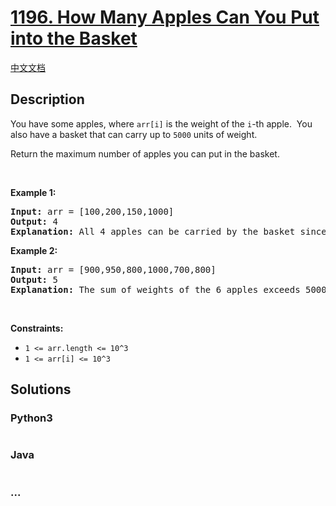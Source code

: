 # [1196. How Many Apples Can You Put into the Basket](https://leetcode.com/problems/how-many-apples-can-you-put-into-the-basket)

[中文文档](/solution/1100-1199/1196.How%20Many%20Apples%20Can%20You%20Put%20into%20the%20Basket/README.md)

## Description

<p>You have some apples, where <code>arr[i]</code> is the weight of the <code>i</code>-th apple.&nbsp; You also have a basket that can carry up to <code>5000</code> units of weight.</p>

<p>Return the maximum number of apples you can put in the basket.</p>

<p>&nbsp;</p>
<p><strong>Example 1:</strong></p>

<pre>
<strong>Input:</strong> arr = [100,200,150,1000]
<strong>Output:</strong> 4
<strong>Explanation: </strong>All 4 apples can be carried by the basket since their sum of weights is 1450.
</pre>

<p><strong>Example 2:</strong></p>

<pre>
<strong>Input:</strong> arr = [900,950,800,1000,700,800]
<strong>Output:</strong> 5
<strong>Explanation: </strong>The sum of weights of the 6 apples exceeds 5000 so we choose any 5 of them.
</pre>

<p>&nbsp;</p>
<p><strong>Constraints:</strong></p>

<ul>
	<li><code>1 &lt;= arr.length &lt;= 10^3</code></li>
	<li><code>1 &lt;= arr[i] &lt;= 10^3</code></li>
</ul>


## Solutions

<!-- tabs:start -->

### **Python3**

```python

```

### **Java**

```java

```

### **...**

```

```

<!-- tabs:end -->
